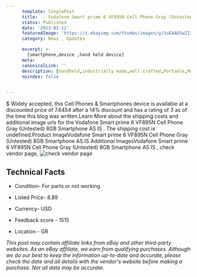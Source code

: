 ```yaml
---
      template: SinglePost
      title: -- Vodafone Smart prime 6 VF895N Cell Phone Gray (Untested) 8GB Smartphone AS IS 
      status: Published
      date: '2023-02-11'
      featuredImage: 'https://i.ebayimg.com/thumbs/images/g/3uEAAOSwZIxj0jOi/s-l225.jpg'
      category: News , Updates

      excerpt: >-
        [smartphone,device ,hand held device]
      meta:
      canonicalLink: ''
      description: [handheld,industrially made,well crafted,Portable,Mobile,Compact,Convenient,Lightweight,Maneuverable,Man-portable,Miniature,Carriable,Hand-held,Light,Holdable,Transportable,Mobile device,Pocket-sized,On-the-go,Wireless,Cordless,Compact size,Convenient size, smartphone,device ,hand held device]
      noindex: false

        
---
```

$
    Widely accepted, this Cell Phones & Smartphones device is available at a discounted price of 7.6454 after a 14% discount and has a rating of 3 as of the time this blog was written.Learn More about the shipping costs and additional image urls for the Vodafone Smart prime 6 VF895N Cell Phone Gray (Untested) 8GB Smartphone AS IS . The shipping cost is undefined.Product ImageVodafone Smart prime 6 VF895N Cell Phone Gray (Untested) 8GB Smartphone AS IS Additional ImagesVodafone Smart prime 6 VF895N Cell Phone Gray (Untested) 8GB Smartphone AS IS , check vendor page, ![check vendor page](https://origin-galleryplus.ebayimg.com/ws/web/225377726757_2_0_1/225x225.jpg,https://origin-galleryplus.ebayimg.com/ws/web/225377726757_3_0_1/225x225.jpg,https://origin-galleryplus.ebayimg.com/ws/web/225377726757_4_0_1/225x225.jpg,https://origin-galleryplus.ebayimg.com/ws/web/225377726757_5_0_1/225x225.jpg,https://origin-galleryplus.ebayimg.com/ws/web/225377726757_6_0_1/225x225.jpg,https://origin-galleryplus.ebayimg.com/ws/web/225377726757_7_0_1/225x225.jpg,https://origin-galleryplus.ebayimg.com/ws/web/225377726757_8_0_1/225x225.jpg,https://origin-galleryplus.ebayimg.com/ws/web/225377726757_9_0_1/225x225.jpg,https://origin-galleryplus.ebayimg.com/ws/web/225377726757_10_0_1/225x225.jpg,https://origin-galleryplus.ebayimg.com/ws/web/225377726757_11_0_1/225x225.jpg,https://origin-galleryplus.ebayimg.com/ws/web/225377726757_12_0_1/225x225.jpg)
    
    

 ## Technical Facts 



     
      

 - Condition- For parts or not working 


      

 - Listed Price- 8.89 


      

 - Currency- USD 


      

 - Feedback score - 1515 


      

 - Location - GR 


      
      

 *_This post may contain affiliate links from eBay and other third-party websites. As an eBay affiliate, we earn from qualifying purchases. Although we do our best to keep the information up-to-date and accurate, please check the date and all details with the vendor's website before making a purchase. Not all data may be accurate._*



    
    
    
    
    